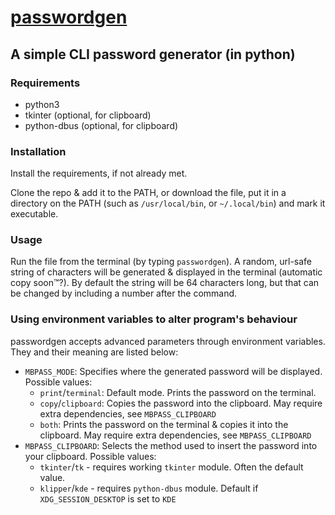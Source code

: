 # [passwordgen](/bin/passwordgen)
## A simple CLI password generator (in python)

### Requirements

* python3
* tkinter (optional, for clipboard)
* python-dbus (optional, for clipboard)

### Installation

Install the requirements, if not already met.

Clone the repo & add it to the PATH, or download the file, put it in a directory on the PATH (such as `/usr/local/bin`, or `~/.local/bin`) and mark it executable.

### Usage

Run the file from the terminal (by typing `passwordgen`). A random, url-safe string of characters will be generated & displayed in the terminal (automatic copy soon™?). By default the string will be 64 characters long, but that can be changed by including a number after the command.

### Using environment variables to alter program's behaviour

passwordgen accepts advanced parameters through environment variables.
They and their meaning are listed below:

* `MBPASS_MODE`: Specifies where the generated password will be displayed. Possible values:
  * `print`/`terminal`: Default mode. Prints the password on the terminal.
  * `copy`/`clipboard`: Copies the password into the clipboard. May require extra dependencies, see `MBPASS_CLIPBOARD`
  * `both`: Prints the password on the terminal & copies it into the clipboard. May require extra dependencies, see `MBPASS_CLIPBOARD`
* `MBPASS_CLIPBOARD`: Selects the method used to insert the password into your clipboard. Possible values:
  * `tkinter`/`tk` - requires working `tkinter` module. Often the default value.
  * `klipper`/`kde` - requires `python-dbus` module. Default if `XDG_SESSION_DESKTOP` is set to `KDE`
